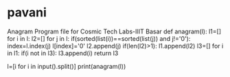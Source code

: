 # pavani
Anagram Program file for Cosmic Tech Labs-IIIT Basar
def anagram(l):
 l1=[]
 for i in l:
  l2=[]
  for j in l:
   if(sorted(list(i))==sorted(list(j)) and j!='0'):
    index=l.index(j)
    l[index]='0'
    l2.append(j)
  if(len(l2)>1):
   l1.append(l2)
 l3=[]
 for i in l1:
  if(i not in l3):
   l3.append(i)
 return l3

l=[i for i in input().split()]
print(anagram(l))
